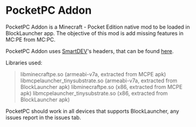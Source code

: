 # PocketPC Addon

PocketPC Addon is a Minecraft - Pocket Edition native mod to be loaded in BlockLauncher app.
The objective of this mod is add missing features in MC:PE from MC:PC.

PocketPC Addon uses [SmartDEV](https://github.com/SmartDEVTeam)'s headers, that can be found [here](https://github.com/SmartDEVTeam/MCPE-Headers).

Libraries used:
> libminecraftpe.so (armeabi-v7a, extracted from MCPE apk)
> libmcpelauncher_tinysubstrate.so (armeabi-v7a, extracted from BlockLauncher apk)
> libminecraftpe.so (x86, extracted from MCPE apk)
> libmcpelauncher_tinysubstrate.so (x86, extracted from BlockLauncher apk)

PocketPC should work in all devices that supports BlockLauncher, any issues report in the issues tab.
